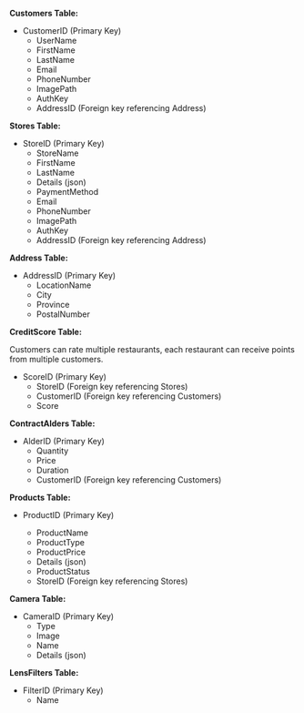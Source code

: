 **Customers Table:**

- CustomerID (Primary Key)
    + UserName
    + FirstName
    + LastName
    + Email
    + PhoneNumber
    + ImagePath
    + AuthKey
    + AddressID (Foreign key referencing Address)



**Stores Table:**


- StoreID (Primary Key)
    + StoreName
    + FirstName
    + LastName
    + Details (json)
    + PaymentMethod
    + Email
    + PhoneNumber
    + ImagePath
    + AuthKey
    + AddressID (Foreign key referencing Address)



**Address Table:**

- AddressID (Primary Key)
    + LocationName
    + City
    + Province
    + PostalNumber




**CreditScore Table:**

Customers can rate multiple restaurants,
each restaurant can receive points from multiple customers.

- ScoreID (Primary Key)
    + StoreID (Foreign key referencing Stores)
    + CustomerID (Foreign key referencing Customers)
    + Score



**ContractAlders Table:**

- AlderID (Primary Key)
    + Quantity
    + Price
    + Duration
    + CustomerID (Foreign key referencing Customers)



**Products Table:**

- ProductID (Primary Key)

    + ProductName
    + ProductType
    + ProductPrice
    + Details (json)
    + ProductStatus
    + StoreID (Foreign key referencing Stores)



**Camera Table:**

- CameraID (Primary Key)
    + Type
    + Image
    + Name
    + Details (json)


**LensFilters  Table:**

- FilterID (Primary Key)
    + Name

